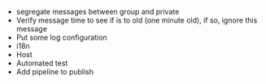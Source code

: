 - segregate messages between group and private
- Verify message time to see if is to old (one minute old), if so, ignore this message
- Put some log configuration
- i18n
- Host
- Automated test
- Add pipeline to publish